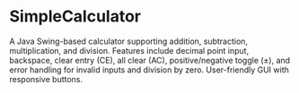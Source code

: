 # SimpleCalculator
A Java Swing-based calculator supporting addition, subtraction, multiplication, and division. Features include decimal point input, backspace, clear entry (CE), all clear (AC), positive/negative toggle (±), and error handling for invalid inputs and division by zero. User-friendly GUI with responsive buttons.
